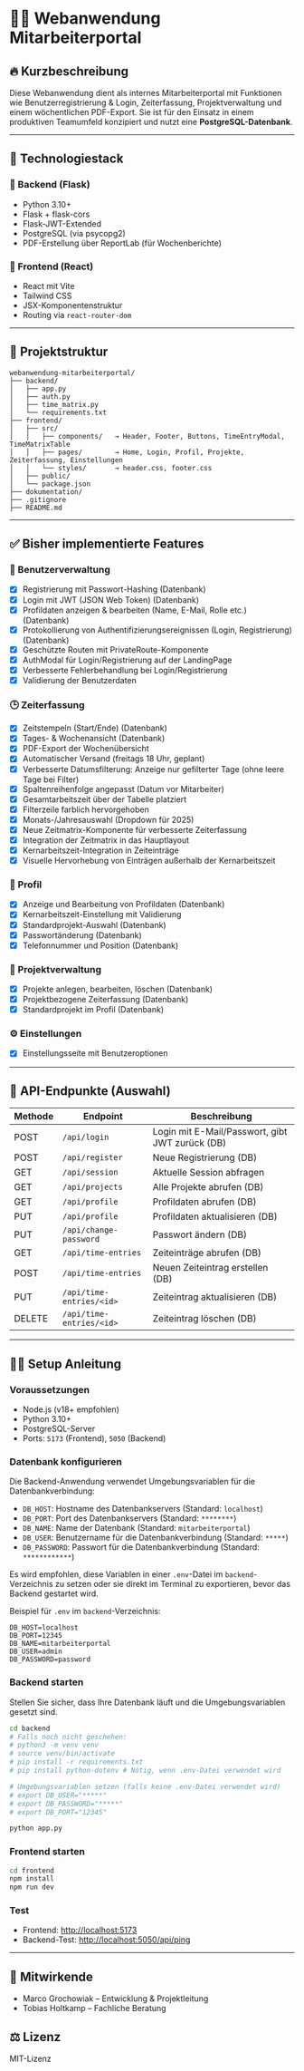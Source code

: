 # 🧑‍💼 Webanwendung Mitarbeiterportal

## 🔥 Kurzbeschreibung

Diese Webanwendung dient als internes Mitarbeiterportal mit Funktionen wie Benutzerregistrierung & Login, Zeiterfassung, Projektverwaltung und einem wöchentlichen PDF-Export. Sie ist für den Einsatz in einem produktiven Teamumfeld konzipiert und nutzt eine **PostgreSQL-Datenbank**.

---

## 🚀 Technologiestack

### 🔧 Backend (Flask)
- Python 3.10+
- Flask + flask-cors
- Flask-JWT-Extended
- PostgreSQL (via psycopg2)
- PDF-Erstellung über ReportLab (für Wochenberichte)

### 🎨 Frontend (React)
- React mit Vite
- Tailwind CSS
- JSX-Komponentenstruktur
- Routing via `react-router-dom`

---

## 📁 Projektstruktur

```
webanwendung-mitarbeiterportal/
├── backend/
│   ├── app.py
│   ├── auth.py
│   ├── time_matrix.py
│   └── requirements.txt
├── frontend/
│   ├── src/
│   │   ├── components/   → Header, Footer, Buttons, TimeEntryModal, TimeMatrixTable
│   │   ├── pages/        → Home, Login, Profil, Projekte, Zeiterfassung, Einstellungen
│   │   └── styles/       → header.css, footer.css
│   ├── public/
│   └── package.json
├── dokumentation/
├── .gitignore
├── README.md
```

---

## ✅ Bisher implementierte Features

### 🔐 Benutzerverwaltung
- [x] Registrierung mit Passwort-Hashing (Datenbank)
- [x] Login mit JWT (JSON Web Token) (Datenbank)
- [x] Profildaten anzeigen & bearbeiten (Name, E-Mail, Rolle etc.) (Datenbank)
- [x] Protokollierung von Authentifizierungsereignissen (Login, Registrierung) (Datenbank)
- [x] Geschützte Routen mit PrivateRoute-Komponente
- [x] AuthModal für Login/Registrierung auf der LandingPage
- [x] Verbesserte Fehlerbehandlung bei Login/Registrierung
- [x] Validierung der Benutzerdaten

### 🕒 Zeiterfassung
- [x] Zeitstempeln (Start/Ende) (Datenbank)
- [x] Tages- & Wochenansicht (Datenbank)
- [x] PDF-Export der Wochenübersicht
- [x] Automatischer Versand (freitags 18 Uhr, geplant)
- [x] Verbesserte Datumsfilterung: Anzeige nur gefilterter Tage (ohne leere Tage bei Filter)
- [x] Spaltenreihenfolge angepasst (Datum vor Mitarbeiter)
- [x] Gesamtarbeitszeit über der Tabelle platziert
- [x] Filterzeile farblich hervorgehoben
- [x] Monats-/Jahresauswahl (Dropdown für 2025)
- [x] Neue Zeitmatrix-Komponente für verbesserte Zeiterfassung
- [x] Integration der Zeitmatrix in das Hauptlayout
- [x] Kernarbeitszeit-Integration in Zeiteinträge
- [x] Visuelle Hervorhebung von Einträgen außerhalb der Kernarbeitszeit

### 👤 Profil
- [x] Anzeige und Bearbeitung von Profildaten (Datenbank)
- [x] Kernarbeitszeit-Einstellung mit Validierung
- [x] Standardprojekt-Auswahl (Datenbank)
- [x] Passwortänderung (Datenbank)
- [x] Telefonnummer und Position (Datenbank)

### 📁 Projektverwaltung
- [x] Projekte anlegen, bearbeiten, löschen (Datenbank)
- [x] Projektbezogene Zeiterfassung (Datenbank)
- [x] Standardprojekt im Profil (Datenbank)

### ⚙️ Einstellungen
- [x] Einstellungsseite mit Benutzeroptionen

---

## 🧪 API-Endpunkte (Auswahl)

| Methode | Endpoint               | Beschreibung                                  |
|---------|------------------------|-----------------------------------------------|
| POST    | `/api/login`           | Login mit E-Mail/Passwort, gibt JWT zurück (DB) |
| POST    | `/api/register`        | Neue Registrierung (DB)                       |
| GET     | `/api/session`         | Aktuelle Session abfragen                    |
| GET     | `/api/projects`        | Alle Projekte abrufen (DB)                   |
| GET     | `/api/profile`         | Profildaten abrufen (DB)                     |
| PUT     | `/api/profile`         | Profildaten aktualisieren (DB)                |
| PUT     | `/api/change-password` | Passwort ändern (DB)                         |
| GET     | `/api/time-entries`     | Zeiteinträge abrufen (DB)                     |
| POST    | `/api/time-entries`     | Neuen Zeiteintrag erstellen (DB)              |
| PUT     | `/api/time-entries/<id>`     | Zeiteintrag aktualisieren (DB)                |
| DELETE  | `/api/time-entries/<id>`   | Zeiteintrag löschen (DB)                     |

---

## 🧑‍💻 Setup Anleitung

### Voraussetzungen
- Node.js (v18+ empfohlen)
- Python 3.10+
- PostgreSQL-Server
- Ports: `5173` (Frontend), `5050` (Backend)

### Datenbank konfigurieren
Die Backend-Anwendung verwendet Umgebungsvariablen für die Datenbankverbindung:

- `DB_HOST`: Hostname des Datenbankservers (Standard: `localhost`)
- `DB_PORT`: Port des Datenbankservers (Standard: `********`)
- `DB_NAME`: Name der Datenbank (Standard: `mitarbeiterportal`)
- `DB_USER`: Benutzername für die Datenbankverbindung (Standard: `*****`)
- `DB_PASSWORD`: Passwort für die Datenbankverbindung (Standard: `************`)

Es wird empfohlen, diese Variablen in einer `.env`-Datei im `backend`-Verzeichnis zu setzen oder sie direkt im Terminal zu exportieren, bevor das Backend gestartet wird.

Beispiel für `.env` im `backend`-Verzeichnis:

```env
DB_HOST=localhost
DB_PORT=12345
DB_NAME=mitarbeiterportal
DB_USER=admin
DB_PASSWORD=password
```

### Backend starten

Stellen Sie sicher, dass Ihre Datenbank läuft und die Umgebungsvariablen gesetzt sind.

```bash
cd backend
# Falls noch nicht geschehen:
# python3 -m venv venv
# source venv/bin/activate
# pip install -r requirements.txt
# pip install python-dotenv # Nötig, wenn .env-Datei verwendet wird

# Umgebungsvariablen setzen (falls keine .env-Datei verwendet wird)
# export DB_USER="*****"
# export DB_PASSWORD="*****"
# export DB_PORT="12345"

python app.py
```

### Frontend starten

```bash
cd frontend
npm install
npm run dev
```

### Test
- Frontend: [http://localhost:5173](http://localhost:5173)
- Backend-Test: [http://localhost:5050/api/ping](http://localhost:5050/api/ping)

---

## 👥 Mitwirkende
- Marco Grochowiak – Entwicklung & Projektleitung
- Tobias Holtkamp – Fachliche Beratung

## ⚖️ Lizenz
MIT-Lizenz

